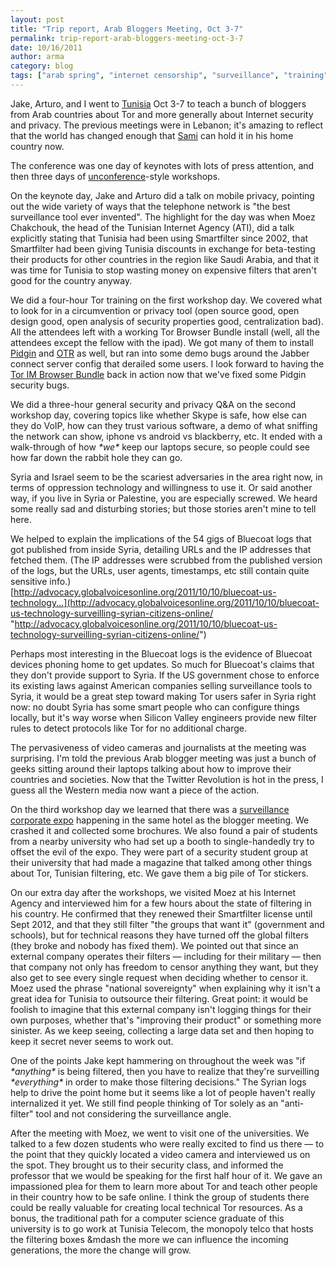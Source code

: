 ```yaml
---
layout: post
title: "Trip report, Arab Bloggers Meeting, Oct 3-7"
permalink: trip-report-arab-bloggers-meeting-oct-3-7
date: 10/16/2011
author: arma
category: blog
tags: ["arab spring", "internet censorship", "surveillance", "training", "trip report"]
---
```


Jake, Arturo, and I went to [Tunisia](http://arabloggers.com/blog/) Oct 3-7 to teach a bunch of bloggers from Arab countries about Tor and more generally about Internet security and privacy. The previous meetings were in Lebanon; it's amazing to reflect that the world has changed enough that [Sami](http://samibengharbia.com/) can hold it in his home country now.

The conference was one day of keynotes with lots of press attention, and then three days of [unconference](http://en.wikipedia.org/wiki/Unconference)-style workshops.

On the keynote day, Jake and Arturo did a talk on mobile privacy, pointing out the wide variety of ways that the telephone network is "the best surveillance tool ever invented". The highlight for the day was when Moez Chakchouk, the head of the Tunisian Internet Agency (ATI), did a talk explicitly stating that Tunisia had been using Smartfilter since 2002, that Smartfilter had been giving Tunisia discounts in exchange for beta-testing their products for other countries in the region like Saudi Arabia, and that it was time for Tunisia to stop wasting money on expensive filters that aren't good for the country anyway.

We did a four-hour Tor training on the first workshop day. We covered what to look for in a circumvention or privacy tool (open source good, open design good, open analysis of security properties good, centralization bad). All the attendees left with a working Tor Browser Bundle install (well, all the attendees except the fellow with the ipad). We got many of them to install [Pidgin](http://www.pidgin.im/) and [OTR](http://www.cypherpunks.ca/otr/) as well, but ran into some demo bugs around the Jabber connect server config that derailed some users. I look forward to having the [Tor IM Browser Bundle](https://blog.torproject.org/blog/tor-im-browser-bundle-discontinued-temporarily) back in action now that we've fixed some Pidgin security bugs.

We did a three-hour general security and privacy Q&A on the second workshop day, covering topics like whether Skype is safe, how else can they do VoIP, how can they trust various software, a demo of what sniffing the network can show, iphone vs android vs blackberry, etc. It ended with a walk-through of how _\*we\*_ keep our laptops secure, so people could see how far down the rabbit hole they can go.

Syria and Israel seem to be the scariest adversaries in the area right now, in terms of oppression technology and willingness to use it. Or said another way, if you live in Syria or Palestine, you are especially screwed. We heard some really sad and disturbing stories; but those stories aren't mine to tell here.

We helped to explain the implications of the 54 gigs of Bluecoat logs that got published from inside Syria, detailing URLs and the IP addresses that fetched them. (The IP addresses were scrubbed from the published version of the logs, but the URLs, user agents, timestamps, etc still contain quite sensitive info.)  
 [http://advocacy.globalvoicesonline.org/2011/10/10/bluecoat-us-technology...](http://advocacy.globalvoicesonline.org/2011/10/10/bluecoat-us-technology-surveilling-syrian-citizens-online/ "http://advocacy.globalvoicesonline.org/2011/10/10/bluecoat-us-technology-surveilling-syrian-citizens-online/")

Perhaps most interesting in the Bluecoat logs is the evidence of Bluecoat devices phoning home to get updates. So much for Bluecoat's claims that they don't provide support to Syria. If the US government chose to enforce its existing laws against American companies selling surveillance tools to Syria, it would be a great step toward making Tor users safer in Syria right now: no doubt Syria has some smart people who can configure things locally, but it's way worse when Silicon Valley engineers provide new filter rules to detect protocols like Tor for no additional charge.

The pervasiveness of video cameras and journalists at the meeting was surprising. I'm told the previous Arab blogger meeting was just a bunch of geeks sitting around their laptops talking about how to improve their countries and societies. Now that the Twitter Revolution is hot in the press, I guess all the Western media now want a piece of the action.

On the third workshop day we learned that there was a [surveillance corporate expo](http://info-tunisie.net/high-tech/actualite/tic/21955-tunisie--iptelecom-expo-2011-les-6-et-7-octobre) happening in the same hotel as the blogger meeting. We crashed it and collected some brochures. We also found a pair of students from a nearby university who had set up a booth to single-handedly try to offset the evil of the expo. They were part of a security student group at their university that had made a magazine that talked among other things about Tor, Tunisian filtering, etc. We gave them a big pile of Tor stickers.

On our extra day after the workshops, we visited Moez at his Internet Agency and interviewed him for a few hours about the state of filtering in his country. He confirmed that they renewed their Smartfilter license until Sept 2012, and that they still filter "the groups that want it" (government and schools), but for technical reasons they have turned off the global filters (they broke and nobody has fixed them). We pointed out that since an external company operates their filters — including for their military — then that company not only has freedom to censor anything they want, but they also get to see every single request when deciding whether to censor it. Moez used the phrase "national sovereignty" when explaining why it isn't a great idea for Tunisia to outsource their filtering. Great point: it would be foolish to imagine that this external company isn't logging things for their own purposes, whether that's "improving their product" or something more sinister. As we keep seeing, collecting a large data set and then hoping to keep it secret never seems to work out.

One of the points Jake kept hammering on throughout the week was "if _\*anything\*_ is being filtered, then you have to realize that they're surveilling _\*everything\*_ in order to make those filtering decisions." The Syrian logs help to drive the point home but it seems like a lot of people haven't really internalized it yet. We still find people thinking of Tor solely as an "anti-filter" tool and not considering the surveillance angle.

After the meeting with Moez, we went to visit one of the universities. We talked to a few dozen students who were really excited to find us there — to the point that they quickly located a video camera and interviewed us on the spot. They brought us to their security class, and informed the professor that we would be speaking for the first half hour of it. We gave an impassioned plea for them to learn more about Tor and teach other people in their country how to be safe online. I think the group of students there could be really valuable for creating local technical Tor resources. As a bonus, the traditional path for a computer science graduate of this university is to go work at Tunisia Telecom, the monopoly telco that hosts the filtering boxes &mdash the more we can influence the incoming generations, the more the change will grow.

